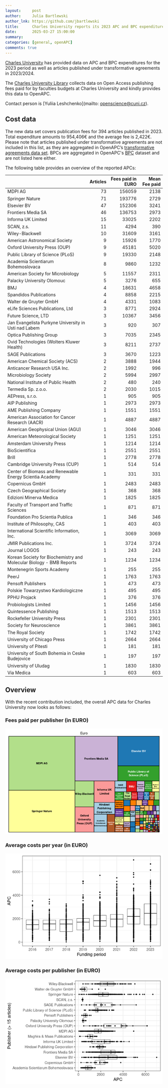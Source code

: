 ```yaml
---
layout:     post
author:     Julia Bartlewski
author_lnk: https://github.com/jbartlewski
title:      Charles University reports its 2023 APC and BPC expenditures + TA data for 2023/2024
date:       2025-03-27 15:00:00
summary:    
categories: [general, openAPC]
comments: true
---
```





[Charles University](https://cuni.cz/UKEN-1.html) has provided data on APC and BPC expenditures for the 2023 period as well as articles published under transformative agreements in 2023/2024.

The [Charles University Library](https://library.cuni.cz/) collects data on Open Access publishing fees paid for by faculties budgets at Charles University and kindly provides this data to OpenAPC.

Contact person is [Yuliia Leshchenko](mailto: openscience@cuni.cz).

## Cost data



The new data set covers publication fees for 394 articles published in 2023. Total expenditure amounts to 954,406€ and the average fee is 2,422€. Please note that articles published under transformative agreements are not included in this list, as they are aggregated in OpenAPC’s [transformative agreements data set](https://github.com/OpenAPC/openapc-de/tree/master/data/transformative_agreements). BPCs are aggregated in OpenAPC's [BPC](https://github.com/OpenAPC/openapc-de/blob/master/data/bpc.csv) dataset and are not listed here either.

The following table provides an overview of the reported APCs: 



|                                                                    | Articles| Fees paid in EURO| Mean Fee paid|
|:-------------------------------------------------------------------|--------:|-----------------:|-------------:|
|MDPI AG                                                             |       73|            156059|          2138|
|Springer Nature                                                     |       71|            193776|          2729|
|Elsevier BV                                                         |       47|            152306|          3241|
|Frontiers Media SA                                                  |       46|            136753|          2973|
|Informa UK Limited                                                  |       15|             33025|          2202|
|SCAN, z.s.                                                          |       11|              4294|           390|
|Wiley-Blackwell                                                     |       10|             31609|          3161|
|American Astronomical Society                                       |        9|             15926|          1770|
|Oxford University Press (OUP)                                       |        9|             45181|          5020|
|Public Library of Science (PLoS)                                    |        9|             19330|          2148|
|Academia Scientiarum Bohemoslovaca                                  |        8|              9860|          1232|
|American Society for Microbiology                                   |        5|             11557|          2311|
|Palacky University Olomouc                                          |        5|              3276|           655|
|BMJ                                                                 |        4|             18631|          4658|
|Spandidos Publications                                              |        4|              8858|          2215|
|Walter de Gruyter GmbH                                              |        4|              4331|          1083|
|eLife Sciences Publications, Ltd                                    |        3|              8771|          2924|
|Future Science, LTD                                                 |        3|             10367|          3456|
|Jan Evangelista Purkyne University in Usti nad Labem                |        3|               920|           307|
|Optica Publishing Group                                             |        3|              7035|          2345|
|Ovid Technologies (Wolters Kluwer Health)                           |        3|              8211|          2737|
|SAGE Publications                                                   |        3|              3670|          1223|
|American Chemical Society (ACS)                                     |        2|              3888|          1944|
|Anticancer Research USA Inc.                                        |        2|              1992|           996|
|Microbiology Society                                                |        2|              5994|          2997|
|National Institute of Public Health                                 |        2|               480|           240|
|Termedia Sp. z.o.o.                                                 |        2|              2030|          1015|
|AEPress, s.r.o.                                                     |        1|               905|           905|
|AIP Publishing                                                      |        1|              2973|          2973|
|AME Publishing Company                                              |        1|              1551|          1551|
|American Association for Cancer Research (AACR)                     |        1|              4887|          4887|
|American Geophysical Union (AGU)                                    |        1|              3046|          3046|
|American Meteorological Society                                     |        1|              1251|          1251|
|Amsterdam University Press                                          |        1|              1214|          1214|
|BioScientifica                                                      |        1|              2551|          2551|
|Brill                                                               |        1|              2778|          2778|
|Cambridge University Press (CUP)                                    |        1|               514|           514|
|Center of Biomass and Renewable Energy Scientia Academy             |        1|               331|           331|
|Copernicus GmbH                                                     |        1|              2483|          2483|
|Czech Geographical Society                                          |        1|               368|           368|
|Edizioni Minerva Medica                                             |        1|              1825|          1825|
|Faculty of Transport and Traffic Sciences                           |        1|               871|           871|
|Foundation Pro Scientia Publica                                     |        1|               346|           346|
|Institute of Philosophy, CAS                                        |        1|               403|           403|
|International Scientific Information, Inc.                          |        1|              3069|          3069|
|JMIR Publications Inc.                                              |        1|              3724|          3724|
|Journal LOGOS                                                       |        1|               243|           243|
|Korean Society for Biochemistry and Molecular Biology - BMB Reports |        1|              1234|          1234|
|Montenegrin Sports Academy                                          |        1|               255|           255|
|PeerJ                                                               |        1|              1763|          1763|
|Pensoft Publishers                                                  |        1|               473|           473|
|Polskie Towarzystwo Kardiologiczne                                  |        1|               495|           495|
|PPHU Projack                                                        |        1|               376|           376|
|Probiologists Limited                                               |        1|              1456|          1456|
|Quintessence Publishing                                             |        1|              1513|          1513|
|Rockefeller University Press                                        |        1|              2301|          2301|
|Society for Neuroscience                                            |        1|              3861|          3861|
|The Royal Society                                                   |        1|              1742|          1742|
|University of Chicago Press                                         |        1|              2664|          2664|
|University of Pitesti                                               |        1|               181|           181|
|University of South Bohemia in Ceske Budejovice                     |        1|               197|           197|
|University of Uludag                                                |        1|              1830|          1830|
|Via Medica                                                          |        1|               603|           603|



## Overview

With the recent contribution included, the overall APC data for Charles University now looks as follows: 

### Fees paid per publisher (in EURO)

![plot of chunk tree_charles_2025_03_27_full](/figure/tree_charles_2025_03_27_full-1.png)

###  Average costs per year (in EURO)

![plot of chunk box_charles_2025_03_27_year_full](/figure/box_charles_2025_03_27_year_full-1.png)

###  Average costs per publisher (in EURO)

![plot of chunk box_charles_2025_03_27_publisher_full](/figure/box_charles_2025_03_27_publisher_full-1.png)
